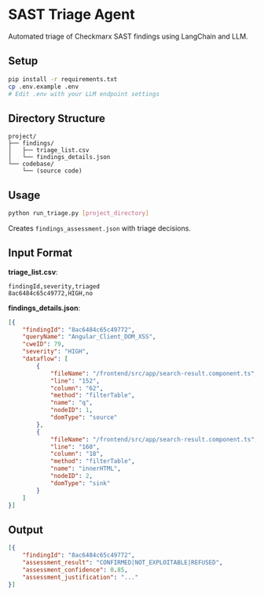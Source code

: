 # SAST Triage Agent

Automated triage of Checkmarx SAST findings using LangChain and LLM.

## Setup

```bash
pip install -r requirements.txt
cp .env.example .env
# Edit .env with your LLM endpoint settings
```

## Directory Structure

```
project/
├── findings/
│   ├── triage_list.csv
│   └── findings_details.json  
└── codebase/
    └── (source code)
```

## Usage

```bash
python run_triage.py [project_directory]
```

Creates `findings_assessment.json` with triage decisions.

## Input Format

**triage_list.csv**:
```csv
findingId,severity,triaged
8ac6484c65c49772,HIGH,no
```

**findings_details.json**:
```json
[{
    "findingId": "8ac6484c65c49772",
    "queryName": "Angular_Client_DOM_XSS",
    "cweID": 79,
    "severity": "HIGH",
    "dataflow": [
        {
            "fileName": "/frontend/src/app/search-result.component.ts",
            "line": "152",
            "column": "62", 
            "method": "filterTable",
            "name": "q",
            "nodeID": 1,
            "domType": "source"
        },
        {
            "fileName": "/frontend/src/app/search-result.component.ts",
            "line": "160",
            "column": "18",
            "method": "filterTable", 
            "name": "innerHTML",
            "nodeID": 2,
            "domType": "sink"
        }
    ]
}]
```

## Output

```json
[{
    "findingId": "8ac6484c65c49772",
    "assessment_result": "CONFIRMED|NOT_EXPLOITABLE|REFUSED",
    "assessment_confidence": 0.85,
    "assessment_justification": "..."
}]
```
